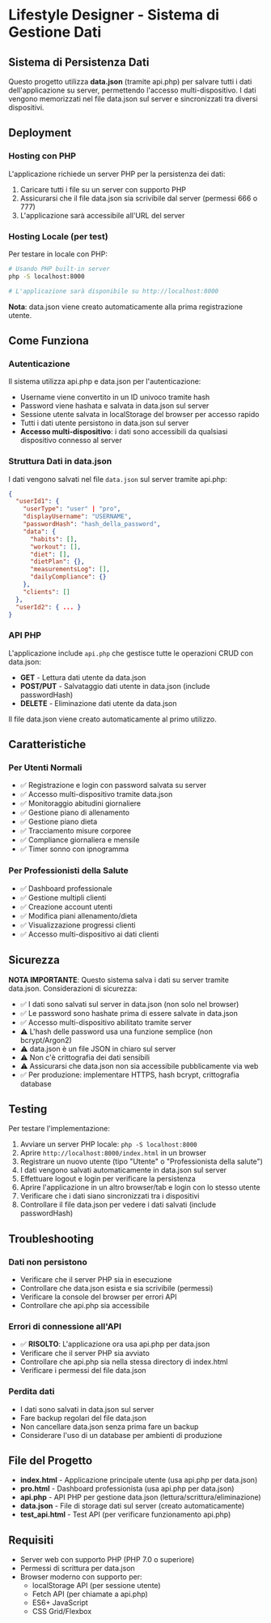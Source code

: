 # Lifestyle Designer - Sistema di Gestione Dati

## Sistema di Persistenza Dati

Questo progetto utilizza **data.json** (tramite api.php) per salvare tutti i dati dell'applicazione su server, permettendo l'accesso multi-dispositivo. I dati vengono memorizzati nel file data.json sul server e sincronizzati tra diversi dispositivi.

## Deployment

### Hosting con PHP
L'applicazione richiede un server PHP per la persistenza dei dati:
1. Caricare tutti i file su un server con supporto PHP
2. Assicurarsi che il file data.json sia scrivibile dal server (permessi 666 o 777)
3. L'applicazione sarà accessibile all'URL del server

### Hosting Locale (per test)
Per testare in locale con PHP:
```bash
# Usando PHP built-in server
php -S localhost:8000

# L'applicazione sarà disponibile su http://localhost:8000
```

**Nota**: data.json viene creato automaticamente alla prima registrazione utente.

## Come Funziona

### Autenticazione

Il sistema utilizza api.php e data.json per l'autenticazione:
- Username viene convertito in un ID univoco tramite hash
- Password viene hashata e salvata in data.json sul server
- Sessione utente salvata in localStorage del browser per accesso rapido
- Tutti i dati utente persistono in data.json sul server
- **Accesso multi-dispositivo**: i dati sono accessibili da qualsiasi dispositivo connesso al server

### Struttura Dati in data.json

I dati vengono salvati nel file `data.json` sul server tramite api.php:

```json
{
  "userId1": {
    "userType": "user" | "pro",
    "displayUsername": "USERNAME",
    "passwordHash": "hash_della_password",
    "data": {
      "habits": [],
      "workout": [],
      "diet": [],
      "dietPlan": {},
      "measurementsLog": [],
      "dailyCompliance": {}
    },
    "clients": []
  },
  "userId2": { ... }
}
```

### API PHP

L'applicazione include `api.php` che gestisce tutte le operazioni CRUD con data.json:
- **GET** - Lettura dati utente da data.json
- **POST/PUT** - Salvataggio dati utente in data.json (include passwordHash)
- **DELETE** - Eliminazione dati utente da data.json

Il file data.json viene creato automaticamente al primo utilizzo.

## Caratteristiche

### Per Utenti Normali
- ✅ Registrazione e login con password salvata su server
- ✅ Accesso multi-dispositivo tramite data.json
- ✅ Monitoraggio abitudini giornaliere
- ✅ Gestione piano di allenamento
- ✅ Gestione piano dieta
- ✅ Tracciamento misure corporee
- ✅ Compliance giornaliera e mensile
- ✅ Timer sonno con ipnogramma

### Per Professionisti della Salute
- ✅ Dashboard professionale
- ✅ Gestione multipli clienti
- ✅ Creazione account utenti
- ✅ Modifica piani allenamento/dieta
- ✅ Visualizzazione progressi clienti
- ✅ Accesso multi-dispositivo ai dati clienti

## Sicurezza

**NOTA IMPORTANTE**: Questo sistema salva i dati su server tramite data.json. Considerazioni di sicurezza:
- ✅ I dati sono salvati sul server in data.json (non solo nel browser)
- ✅ Le password sono hashate prima di essere salvate in data.json
- ✅ Accesso multi-dispositivo abilitato tramite server
- ⚠️ L'hash delle password usa una funzione semplice (non bcrypt/Argon2)
- ⚠️ data.json è un file JSON in chiaro sul server
- ⚠️ Non c'è crittografia dei dati sensibili
- ⚠️ Assicurarsi che data.json non sia accessibile pubblicamente via web
- ✅ Per produzione: implementare HTTPS, hash bcrypt, crittografia database

## Testing

Per testare l'implementazione:
1. Avviare un server PHP locale: `php -S localhost:8000`
2. Aprire `http://localhost:8000/index.html` in un browser
3. Registrare un nuovo utente (tipo "Utente" o "Professionista della salute")
4. I dati vengono salvati automaticamente in data.json sul server
5. Effettuare logout e login per verificare la persistenza
6. Aprire l'applicazione in un altro browser/tab e login con lo stesso utente
7. Verificare che i dati siano sincronizzati tra i dispositivi
8. Controllare il file data.json per vedere i dati salvati (include passwordHash)

## Troubleshooting

### Dati non persistono
- Verificare che il server PHP sia in esecuzione
- Controllare che data.json esista e sia scrivibile (permessi)
- Verificare la console del browser per errori API
- Controllare che api.php sia accessibile

### Errori di connessione all'API
- ✅ **RISOLTO**: L'applicazione ora usa api.php per data.json
- Verificare che il server PHP sia avviato
- Controllare che api.php sia nella stessa directory di index.html
- Verificare i permessi del file data.json

### Perdita dati
- I dati sono salvati in data.json sul server
- Fare backup regolari del file data.json
- Non cancellare data.json senza prima fare un backup
- Considerare l'uso di un database per ambienti di produzione

## File del Progetto

- **index.html** - Applicazione principale utente (usa api.php per data.json)
- **pro.html** - Dashboard professionista (usa api.php per data.json)
- **api.php** - API PHP per gestione data.json (lettura/scrittura/eliminazione)
- **data.json** - File di storage dati sul server (creato automaticamente)
- **test_api.html** - Test API (per verificare funzionamento api.php)

## Requisiti

- Server web con supporto PHP (PHP 7.0 o superiore)
- Permessi di scrittura per data.json
- Browser moderno con supporto per:
  - localStorage API (per sessione utente)
  - Fetch API (per chiamate a api.php)
  - ES6+ JavaScript
  - CSS Grid/Flexbox

